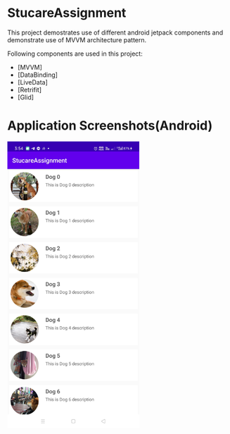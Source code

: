 # StucareAssignment


This project demostrates use of different android jetpack components and demonstrate use of MVVM architecture pattern.

Following components are used in this project:

- [MVVM]
- [DataBinding]
- [LiveData]
- [Retrifit]
- [Glid]

# Application Screenshots(Android)

<img src="https://github.com/ervinod/StucareAssignment/blob/master/screenshot.jpg" width="300">

